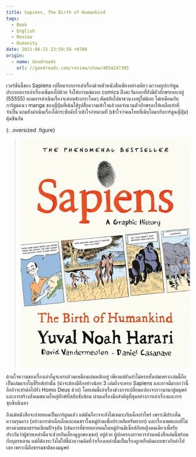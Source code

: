 ```yaml
---
title: Sapiens, The Birth of Humankind
tags:
  - Book
  - English
  - Review
  - Humanity
date: 2021-06-21 23:59:59 +0700
origin:
  - name: Goodreads
    url: //goodreads.com/review/show/4054247305
---
```


เวอร์ชันนี้ของ Sapiens เปลี่ยนจากการเล่าเรื่องด้วยตัวหนังสือเพียงอย่างเดียว มาวาดรูปการ์ตูนประกอบการเล่าเรื่องเพิ่มลงไปด้วย จึงให้อารมณ์แบบ comics ฝั่งตะวันออกที่ยังมีตัวอักษรเยอะอยู่ (55555) แถมการดำเนินเรื่องจะค่อนข้างกระโดดๆ ตัดสลับไปมาชวนงงอยู่ไม่น้อย ไม่เหมือนกับการ์ตูนแนว manga ของญี่ปุ่นที่เน้นใช้รูปสื่อความเข้าใจแล้วลดจำนวนตัวอักษรลงให้เหลือเท่าที่จำเป็น แถมยังดำเนินเรื่องได้กระชับฉับไวเข้าใจง่ายตามที่ (เข้าใจว่าคนไทยที่เติบโตมากับการ์ตูนญี่ปุ่น) คุ้นชินกัน

{: .oversized .figure}
> ![](/images/book/sapiens-comic-book.jpg)

ด้านใจความของเรื่องเล่าก็ดูจะครบถ้วนเหมือนเล่มหลักอยู่ เพียงแต่ยังเล่าไม่ครบทั้งเล่มเพราะเล่มนี้ถือเป็นเล่มแรกในซีรียส์เท่านั้น (น่าจะต้องมีอีกอย่างน้อย 3 เล่มถึงจะครบ Sapiens และอาจมีมากกว่านี้อีกถ้าจะทำต่อไปยัง Homo Deus ด้วย) โดยเล่มนี้เล่าเรื่องช่วงการเปลี่ยนแปลงจากวานรมาสู่มนุษย์ และการสร้างสังคมขนาดใหญ่ยักษ์ที่สลับซับซ้อน ผ่านเครื่องมือสำคัญที่สุดอย่างการเล่าเรื่องและการซุบซิบนินทา

ถึงแม้หนังสือจะถ่ายทอดเป็นการ์ตูนแล้ว แต่มันก็อาจจะยังไม่เหมาะกับเด็กเท่าไหร่ เพราะมีประเด็นความรุนแรง (อย่างการฆ่าเด็กเล็กและคนชราในหมู่บ้านเพื่อประหยัดทรัพยากร) และเรื่องเพศแบบที่ไม่ตรงตามขนบธรรมเนียมปัจจุบัน (เช่นการที่ชายหลายคนในหมู่บ้านมีเซ็กส์กับหญิงคนเดียวเพื่อรับประกันว่าผู้ชายเหล่านั้นจะช่วยกันเลี้ยงดูลูกของเธอ) อยู่ด้วย ผู้ปกครองอาจควรอ่านหนังสือเล่มนี้พร้อมกับบุตรหลาน แต่ก็ต้องระวังไม่ให้ชี้นำความคิดที่ว่าเรื่องเหล่านั้นเป็นเรื่องถูกหรือผิดแบบขาวกับดำไปเลย เพราะนี่คือธรรมชาติของมนุษย์